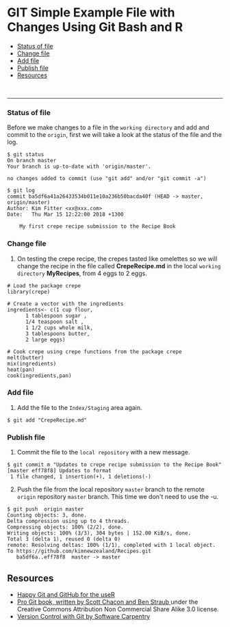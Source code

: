# GIT Simple Example File with Changes Using Git Bash and R

+ [Status of file](#status-of-file)
+ [Change file](#change-file)
+ [Add file](#add-file)
+ [Publish file](#publish-file)
+ [Resources](#resources)


<br><hr>

### Status of file

Before we make changes to a file in the `working directory` and add and commit to the `origin`, first we will take a look at the status of the file and the log.

```
$ git status
On branch master
Your branch is up-to-date with 'origin/master'.

no changes added to commit (use "git add" and/or "git commit -a")

$ git log
commit ba5df6a41a26433534b011e10a236b50bacda40f (HEAD -> master, origin/master)
Author: Kim Fitter <xx@xxx.com>
Date:   Thu Mar 15 12:22:00 2018 +1300

    My first crepe recipe submission to the Recipe Book
```

### Change file

1. On testing the crepe recipe, the crepes tasted like omelettes so we will change the recipe in the file called **CrepeRecipe.md** in the local `working directory` **MyRecipes**, from 4 eggs to 2 eggs.

```
# Load the package crepe
library(crepe)

# Create a vector with the ingredients
ingredients<- c(1 cup flour,
      1 tablespoon sugar ,
      1/4 teaspoon salt ,
      1 1/2 cups whole milk,
      3 tablespoons butter,
      2 large eggs)

# Cook crepe using crepe functions from the package crepe
melt(butter)
mix(ingredients)
heat(pan)
cook(ingredients,pan)
```



### Add file

1. Add the file to the `Index/Staging` area again.

```
$ git add "CrepeRecipe.md"
```

### Publish file

1. Commit the file to the `local repository` with a new message.

```
$ git commit m "Updates to crepe recipe submission to the Recipe Book"
[master eff78f8] Updates to format
 1 file changed, 1 insertion(+), 1 deletions(-)
```

2.  Push the file from the local repository `master` branch to the remote `origin` repository `master` branch. This time we don't need to use the -u.
 
```
$ git push  origin master
Counting objects: 3, done.
Delta compression using up to 4 threads.
Compressing objects: 100% (2/2), done.
Writing objects: 100% (3/3), 304 bytes | 152.00 KiB/s, done.
Total 3 (delta 1), reused 0 (delta 0)
remote: Resolving deltas: 100% (1/1), completed with 1 local object.
To https://github.com/kimnewzealand/Recipes.git
   ba5df6a..eff78f8  master -> master
```

## Resources

+ [Happy Git and GitHub for the useR](http://happygitwithr.com/rmd-test-drive.html)
+ [Pro Git book, written by Scott Chacon and Ben Straub ](https://git-scm.com/book/en/v2) under the Creative Commons Attribution Non Commercial Share Alike 3.0 license.
+ [Version Control with Git by Software Carpentry](http://swcarpentry.github.io/git-novice/)
